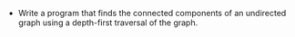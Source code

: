 - Write a program that finds the connected components of an undirected graph using a depth-first traversal of the graph.

